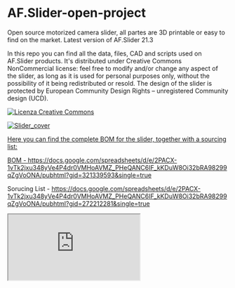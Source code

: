 # AF.Slider-open-project
Open source motorized camera slider, all partes are 3D printable or easy to find on the market. 
Latest version of AF.Slider 21.3

In this repo you can find all the data, files, CAD and scripts used on AF.Slider products. It's distributed under Creative Commons NonCommercial license: feel free to modify and/or change any aspect of the slider, as long as it is used for personal purposes only, without the possibility of it being redistributed or resold. The design of the slider is protected by European Community Design Rights – unregistered Community design (UCD).

<!DOCTYPE html>

<a rel="license" href="http://creativecommons.org/licenses/by-nc-sa/4.0/"><img alt="Licenza Creative Commons" style="border-width:0" src="https://i.creativecommons.org/l/by-nc-sa/4.0/88x31.png" />

![Slider_cover](https://drive.google.com/uc?export=view&id=1kAEW__xtbTNdhV_IeluUMX7fUCWVla8s)

Here you can find the complete BOM for the slider, together with a sourcing list:

  BOM - https://docs.google.com/spreadsheets/d/e/2PACX-1vTk2jxu348yVe4P4dr0VMHoAVMZ_PHeQANC6IF_kKDuW8Oi32bRA98299qZgVoONA/pubhtml?gid=321339593&single=true
  
  Sorucing List - https://docs.google.com/spreadsheets/d/e/2PACX-1vTk2jxu348yVe4P4dr0VMHoAVMZ_PHeQANC6IF_kKDuW8Oi32bRA98299qZgVoONA/pubhtml?gid=272212281&single=true
  
<!DOCTYPE html>
  <iframe src="https://docs.google.com/spreadsheets/d/e/2PACX-1vTk2jxu348yVe4P4dr0VMHoAVMZ_PHeQANC6IF_kKDuW8Oi32bRA98299qZgVoONA/pubhtml?gid=272212281&amp;single=true&amp;widget=true&amp;headers=false"></iframe>

